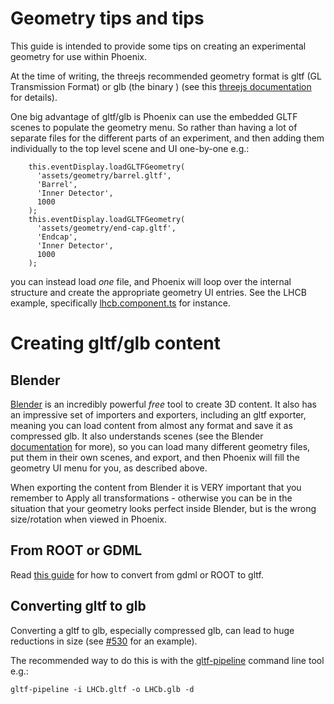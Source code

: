 # Geometry tips and tips

This guide is intended to provide some tips on creating an experimental geometry for use within Phoenix.

At the time of writing, the threejs recommended geometry format is gltf (GL Transmission Format)  or glb (the binary ) (see this [threejs documentation](https://threejs.org/docs/#manual/en/introduction/Loading-3D-models) for details). 

One big advantage of gltf/glb is Phoenix can use the embedded GLTF scenes to populate the geometry menu. So rather than having a lot of separate files for the different parts of an experiment, and then adding them individually to the top level scene and UI one-by-one e.g.:
```
    this.eventDisplay.loadGLTFGeometry(
      'assets/geometry/barrel.gltf',
      'Barrel',
      'Inner Detector',
      1000
    );
    this.eventDisplay.loadGLTFGeometry(
      'assets/geometry/end-cap.gltf',
      'Endcap',
      'Inner Detector',
      1000
    );
```

you can instead load _one_ file, and Phoenix will loop over the internal structure and create the appropriate geometry UI entries. See the LHCB example, specifically [lhcb.component.ts](lhcb.component.ts) for instance.

# Creating gltf/glb content
## Blender
[Blender](https://www.blender.org) is an incredibly powerful _free_ tool to create 3D content. It also has an impressive set of importers and exporters, including an gltf exporter, meaning you can load content from almost any format and save it as compressed glb. It also understands scenes (see the Blender [documentation](https://docs.blender.org/manual/en/latest/scene_layout/scene/introduction.html) for more), so you can load many different geometry files, put them in their own scenes, and export, and then Phoenix will fill the geometry UI menu for you, as described above.

When exporting the content from Blender it is VERY important that you remember to Apply all transformations - otherwise you can be in the situation that your geometry looks perfect inside Blender, but is the wrong size/rotation when viewed in Phoenix.

## From ROOT or GDML
Read [this guide](convert-gdml-to-gltf.md) for how to convert from gdml or ROOT to gltf.

## Converting gltf to glb

Converting a gltf to glb, especially compressed glb, can lead to huge reductions in size (see [#530](https://github.com/HSF/phoenix/pull/530) for an example).

The recommended way to do this is with the [gltf-pipeline](https://github.com/CesiumGS/gltf-pipeline) command line tool e.g.:
```
gltf-pipeline -i LHCb.gltf -o LHCb.glb -d
```